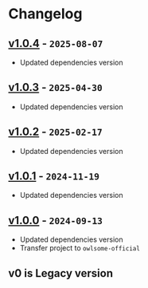 # Changelog

## [v1.0.4] - `2025-08-07`

- Updated dependencies version

[v1.0.4]: https://github.com/owlsome-official/zlogwrap/releases/tag/v1.0.4

## [v1.0.3] - `2025-04-30`

- Updated dependencies version

[v1.0.3]: https://github.com/owlsome-official/zlogwrap/releases/tag/v1.0.3

## [v1.0.2] - `2025-02-17`

- Updated dependencies version

[v1.0.2]: https://github.com/owlsome-official/zlogwrap/releases/tag/v1.0.2

## [v1.0.1] - `2024-11-19`

- Updated dependencies version

[v1.0.1]: https://github.com/owlsome-official/zlogwrap/releases/tag/v1.0.1

## [v1.0.0] - `2024-09-13`

- Updated dependencies version
- Transfer project to `owlsome-official`

[v1.0.0]: https://github.com/owlsome-official/zlogwrap/releases/tag/v1.0.0

## v0 is Legacy version